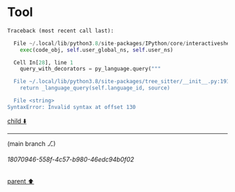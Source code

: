 # Tool

```python
Traceback (most recent call last):

  File ~/.local/lib/python3.8/site-packages/IPython/core/interactiveshell.py:3508 in run_code
    exec(code_obj, self.user_global_ns, self.user_ns)

  Cell In[28], line 1
    query_with_decorators = py_language.query("""

  File ~/.local/lib/python3.8/site-packages/tree_sitter/__init__.py:191 in query
    return _language_query(self.language_id, source)

  File <string>
SyntaxError: Invalid syntax at offset 130


```

[child ⬇️](#18070946-558f-4c57-b980-46edc94b0f02)

---

(main branch ⎇)
###### 18070946-558f-4c57-b980-46edc94b0f02
[parent ⬆️](#372a7e4f-a314-4df5-989e-ff73484c4792)
